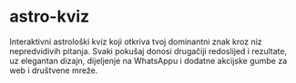 # astro-kviz
Interaktivni astrološki kviz koji otkriva tvoj dominantni znak kroz niz nepredvidivih pitanja. Svaki pokušaj donosi drugačiji redoslijed i rezultate, uz elegantan dizajn, dijeljenje na WhatsAppu i dodatne akcijske gumbe za web i društvene mreže.
